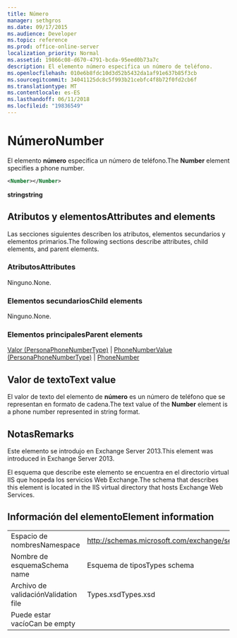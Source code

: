 ```yaml
---
title: Número
manager: sethgros
ms.date: 09/17/2015
ms.audience: Developer
ms.topic: reference
ms.prod: office-online-server
localization_priority: Normal
ms.assetid: 19866c08-d670-4791-bcda-95eed0b73a7c
description: El elemento número especifica un número de teléfono.
ms.openlocfilehash: 010e6b8fdc10d3d52b5432da1af91e637b85f3cb
ms.sourcegitcommit: 34041125dc8c5f993b21cebfc4f8b72f0fd2cb6f
ms.translationtype: MT
ms.contentlocale: es-ES
ms.lasthandoff: 06/11/2018
ms.locfileid: "19836549"
---
```

# <a name="number"></a><span data-ttu-id="5649c-103">Número</span><span class="sxs-lookup"><span data-stu-id="5649c-103">Number</span></span>

<span data-ttu-id="5649c-104">El elemento **número** especifica un número de teléfono.</span><span class="sxs-lookup"><span data-stu-id="5649c-104">The **Number** element specifies a phone number.</span></span> 
  
```XML
<Number></Number>
```

 <span data-ttu-id="5649c-105">**string**</span><span class="sxs-lookup"><span data-stu-id="5649c-105">**string**</span></span>
## <a name="attributes-and-elements"></a><span data-ttu-id="5649c-106">Atributos y elementos</span><span class="sxs-lookup"><span data-stu-id="5649c-106">Attributes and elements</span></span>

<span data-ttu-id="5649c-107">Las secciones siguientes describen los atributos, elementos secundarios y elementos primarios.</span><span class="sxs-lookup"><span data-stu-id="5649c-107">The following sections describe attributes, child elements, and parent elements.</span></span>
  
### <a name="attributes"></a><span data-ttu-id="5649c-108">Atributos</span><span class="sxs-lookup"><span data-stu-id="5649c-108">Attributes</span></span>

<span data-ttu-id="5649c-109">Ninguno.</span><span class="sxs-lookup"><span data-stu-id="5649c-109">None.</span></span>
  
### <a name="child-elements"></a><span data-ttu-id="5649c-110">Elementos secundarios</span><span class="sxs-lookup"><span data-stu-id="5649c-110">Child elements</span></span>

<span data-ttu-id="5649c-111">Ninguno.</span><span class="sxs-lookup"><span data-stu-id="5649c-111">None.</span></span>
  
### <a name="parent-elements"></a><span data-ttu-id="5649c-112">Elementos principales</span><span class="sxs-lookup"><span data-stu-id="5649c-112">Parent elements</span></span>

<span data-ttu-id="5649c-113">[Valor (PersonaPhoneNumberType)](value-personaphonenumbertype.md) | [PhoneNumber](phonenumber.md)</span><span class="sxs-lookup"><span data-stu-id="5649c-113">[Value (PersonaPhoneNumberType)](value-personaphonenumbertype.md) | [PhoneNumber](phonenumber.md)</span></span>
  
## <a name="text-value"></a><span data-ttu-id="5649c-114">Valor de texto</span><span class="sxs-lookup"><span data-stu-id="5649c-114">Text value</span></span>

<span data-ttu-id="5649c-115">El valor de texto del elemento de **número** es un número de teléfono que se representan en formato de cadena.</span><span class="sxs-lookup"><span data-stu-id="5649c-115">The text value of the **Number** element is a phone number represented in string format.</span></span> 
  
## <a name="remarks"></a><span data-ttu-id="5649c-116">Notas</span><span class="sxs-lookup"><span data-stu-id="5649c-116">Remarks</span></span>

<span data-ttu-id="5649c-117">Este elemento se introdujo en Exchange Server 2013.</span><span class="sxs-lookup"><span data-stu-id="5649c-117">This element was introduced in Exchange Server 2013.</span></span>
  
<span data-ttu-id="5649c-118">El esquema que describe este elemento se encuentra en el directorio virtual IIS que hospeda los servicios Web Exchange.</span><span class="sxs-lookup"><span data-stu-id="5649c-118">The schema that describes this element is located in the IIS virtual directory that hosts Exchange Web Services.</span></span>
  
## <a name="element-information"></a><span data-ttu-id="5649c-119">Información del elemento</span><span class="sxs-lookup"><span data-stu-id="5649c-119">Element information</span></span>

|||
|:-----|:-----|
|<span data-ttu-id="5649c-120">Espacio de nombres</span><span class="sxs-lookup"><span data-stu-id="5649c-120">Namespace</span></span>  <br/> |http://schemas.microsoft.com/exchange/services/2006/types  <br/> |
|<span data-ttu-id="5649c-121">Nombre de esquema</span><span class="sxs-lookup"><span data-stu-id="5649c-121">Schema name</span></span>  <br/> |<span data-ttu-id="5649c-122">Esquema de tipos</span><span class="sxs-lookup"><span data-stu-id="5649c-122">Types schema</span></span>  <br/> |
|<span data-ttu-id="5649c-123">Archivo de validación</span><span class="sxs-lookup"><span data-stu-id="5649c-123">Validation file</span></span>  <br/> |<span data-ttu-id="5649c-124">Types.xsd</span><span class="sxs-lookup"><span data-stu-id="5649c-124">Types.xsd</span></span>  <br/> |
|<span data-ttu-id="5649c-125">Puede estar vacío</span><span class="sxs-lookup"><span data-stu-id="5649c-125">Can be empty</span></span>  <br/> ||
   

